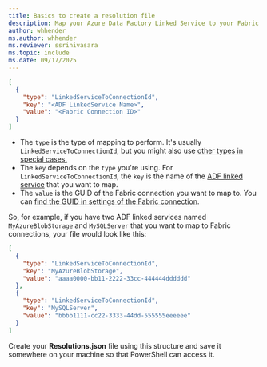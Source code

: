 ```yaml
---
title: Basics to create a resolution file
description: Map your Azure Data Factory Linked Service to your Fabric Connection
author: whhender
ms.author: whhender
ms.reviewer: ssrinivasara
ms.topic: include
ms.date: 09/17/2025
---
```


```json
[
  {
    "type": "LinkedServiceToConnectionId",
    "key": "<ADF LinkedService Name>",
    "value": "<Fabric Connection ID>"
  }
]
```

- The `type` is the type of mapping to perform. It's usually `LinkedServiceToConnectionId`, but you might also use [other types in special cases.](../migrate-pipelines-how-to-add-connections-to-resolutions-file.md#resolution-types)
- The `key` depends on the `type` you're using. For `LinkedServiceToConnectionId`, the `key` is the name of the [ADF linked service](/azure/data-factory/concepts-linked-services) that you want to map.
- The `value` is the GUID of the Fabric connection you want to map to. You can [find the GUID in settings of the Fabric connection](../migrate-pipelines-how-to-add-connections-to-resolutions-file.md#get-the-guid-for-your-connection).

So, for example, if you have two ADF linked services named `MyAzureBlobStorage` and `MySQLServer` that you want to map to Fabric connections, your file would look like this:

```json
[
  {
    "type": "LinkedServiceToConnectionId",
    "key": "MyAzureBlobStorage",
    "value": "aaaa0000-bb11-2222-33cc-444444dddddd"
  },
  {
    "type": "LinkedServiceToConnectionId",
    "key": "MySQLServer",
    "value": "bbbb1111-cc22-3333-44dd-555555eeeeee"
  }
]
```

Create your **Resolutions.json** file using this structure and save it somewhere on your machine so that PowerShell can access it.
